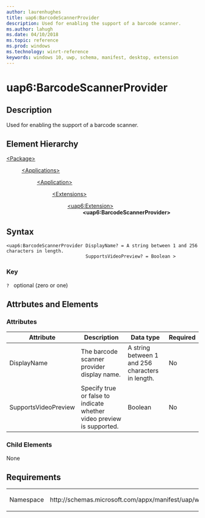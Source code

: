 ```yaml
---
author: laurenhughes
title: uap6:BarcodeScannerProvider
description: Used for enabling the support of a barcode scanner.
ms.author: lahugh
ms.date: 04/10/2018
ms.topic: reference
ms.prod: windows
ms.technology: winrt-reference
keywords: windows 10, uwp, schema, manifest, desktop, extension 
---
```


# uap6:BarcodeScannerProvider

## Description
Used for enabling the support of a barcode scanner.

## Element Hierarchy
<dl>
<dt><a href="element-package.md">&lt;Package&gt;</a></dt>
<dd>
<dl>
<dt><a href="element-applications.md">&lt;Applications&gt;</a></dt>
<dd>
<dl>
<dt><a href="element-application.md">&lt;Application&gt;</a></dt>
<dd>
<dl>
<dt><a href="element-1-extensions.md">&lt;Extensions&gt;</a></dt>
<dd>
<dl>
<dt><a href="element-uap6-extension.md">&lt;uap6:Extension&gt;</a></dt>
<dd><b>&lt;uap6:BarcodeScannerProvider&gt;</b></dd>
</dl>
</dd>
</dl>
</dd>
</dl>
</dd>
</dl>
</dd>
</dl>

## Syntax
```syntax
<uap6:BarcodeScannerProvider DisplayName? = A string between 1 and 256 characters in length.
                             SupportsVideoPreview? = Boolean >
```

### Key
`?`   optional (zero or one)

## Attrbutes and Elements

### Attributes
| Attribute | Description | Data type | Required |
|-----------|-------------|-----------|----------|
| DisplayName | The barcode scanner provider display name. | A string between 1 and 256 characters in length. | No |
| SupportsVideoPreview | Specify true or false to indicate whether video preview is supported. | Boolean | No |

### Child Elements
None

## Requirements

<table>
<colgroup>
<col width="50%" />
<col width="50%" />
</colgroup>
<tbody>
<tr class="odd">
<td><p>Namespace</p></td>
<td><p>http://schemas.microsoft.com/appx/manifest/uap/windows10/6</p></td>
</tr>
</tbody>
</table>